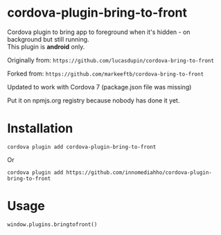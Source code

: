 # cordova-plugin-bring-to-front
Cordova plugin to bring app to foreground when it's hidden - on background but still running.  
This plugin is **android** only.

Originally from:
``
https://github.com/lucasdupin/cordova-bring-to-front
``

Forked from:
``
https://github.com/markeeftb/cordova-bring-to-front
``

Updated to work with Cordova 7 (package.json file was missing)

Put it on npmjs.org registry because nobody has done it yet.

# Installation
``
cordova plugin add cordova-plugin-bring-to-front
``

Or

``
cordova plugin add https://github.com/innomediahho/cordova-plugin-bring-to-front
``


# Usage
``
window.plugins.bringtofront()
``

